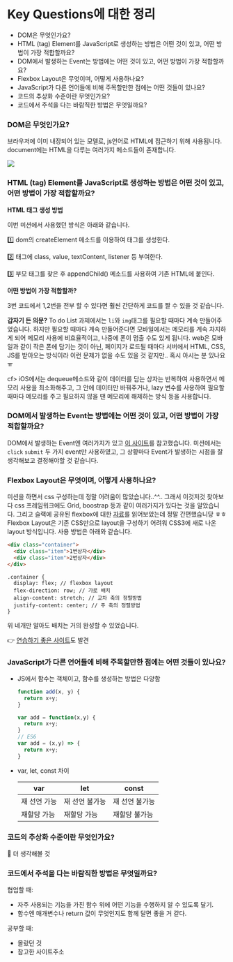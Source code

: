 # Key Questions에 대한 정리



- DOM은 무엇인가요?
- HTML (tag) Element를 JavaScript로 생성하는 방법은 어떤 것이 있고, 어떤 방법이 가장 적합할까요?
- DOM에서 발생하는 Event는 방법에는 어떤 것이 있고, 어떤 방법이 가장 적합할까요?
- Flexbox Layout은 무엇이며, 어떻게 사용하나요?
- JavaScript가 다른 언어들에 비해 주목할만한 점에는 어떤 것들이 있나요?
- 코드의 추상화 수준이란 무엇인가요?
- 코드에서 주석을 다는 바람직한 방법은 무엇일까요?



### DOM은 무엇인가요?

브라우저에 이미 내장되어 있는 모델로, js언어로 HTML에 접근하기 위해 사용됩니다. document에는 HTML을 다루는 여러가지 메소드들이 존재합니다.

<img src="https://user-images.githubusercontent.com/56102421/93298489-3df6f400-f82e-11ea-87e1-8479d5609b1c.png" > 



### HTML (tag) Element를 JavaScript로 생성하는 방법은 어떤 것이 있고, 어떤 방법이 가장 적합할까요?

**HTML 태그 생성 방법** 

이번 미션에서 사용했던 방식은 아래와 같습니다.

1️⃣ dom의 createElement 메소드를 이용하여 태그를 생성한다.

2️⃣ 태그에 class, value, textContent, listener 등 부여한다.

3️⃣ 부모 태그를 찾은 후 appendChild() 메소드를 사용하여 기존 HTML에 붙인다.

**어떤 방법이 가장 적합할까?**

3번 코드에서 1,2번을 전부 할 수 있다면 훨씬 간단하게 코드를 짤 수 있을 것 같습니다.

**갑자기 든 의문?** To do List 과제에서는 `li`와 `img`태그를 필요할 때마다 계속 만들어주었습니다. 하지만 필요할 때마다 계속 만들어준다면 모바일에서는 메모리를 계속 차지하게 되어 메모리 사용에 비효율적이고, 나중에 폰이 멈출 수도 있게 됩니다. web은 모바일과 같이 작은 폰에 담기는 것이 아닌, 페이지가 로드될 때마다 서버에서 HTML, CSS, JS를 받아오는 방식이라 이런 문제가 없을 수도 있을 것 같지만.. 혹시 아시는 분 있나요 ㅠ 

cf> iOS에서는 dequeue메소드와 같이 데이터를 담는 상자는 반복하여 사용하면서 메모리 사용을 최소화해주고, 그 안에 데이터만 바꿔주거나, lazy 변수를 사용하여 필요할 때마다 메모리를 주고 필요하지 않을 땐 메모리에 해제하는 방식 등을 사용합니다. 



### DOM에서 발생하는 Event는 방법에는 어떤 것이 있고, 어떤 방법이 가장 적합할까요?

DOM에서 발생하는 Event엔 여러가지가 있고 [이 사이트](https://developer.mozilla.org/ko/docs/Web/Events)를 참고했습니다. 미션에서는 `click` `submit` 두 가지 event만 사용하였고, 그 상황마다 Event가 발생하는 시점을 잘 생각해보고 결정해야할 것 같습니다.



### Flexbox Layout은 무엇이며, 어떻게 사용하나요?

미션을 하면서 css 구성하는데 정말 어려움이 많았습니다..^^.. 그래서 이것저것 찾아보다 css 프레임워크에도 Grid, boostrap 등과 같이 여러가지가 있다는 것을 알았습니다. 그리고 슬랙에 공유된 flexbox에 대한 [자료](https://heropy.blog/2018/11/24/css-flexible-box/)를 읽어보았는데 정말 간편했습니당 ㅎㅎ Flexbox Layout은 기존 CSS만으로 layout을 구성하기 어려워 CSS3에 새로 나온 layout 방식입니다. 사용 방법은 아래와 같습니다. 

```html
<div class="container">
  <div class="item">1번상자</div>
  <div class="item">2번상자</div>
</div>
```

```css3
.container {
  display: flex; // flexbox layout 
  flex-direction: row; // 가로 배치
  align-content: stretch; // 교차 축의 정렬방법
  justify-content: center; // 주 축의 정렬방법
}
```

위 네개만 알아도 배치는 거의 완성할 수 있었습니다.

👉  [연습하기 좋은 사이트](http://flexboxfroggy.com/#ko)도 발견



### JavaScript가 다른 언어들에 비해 주목할만한 점에는 어떤 것들이 있나요?

- JS에서 함수는 객체이고, 함수를 생성하는 방법은 다양함

  ```javascript
  function add(x, y) {
  	return x+y;
  }
  
  var add = function(x,y) {
    return x+y;
  }
  // ES6
  var add = (x,y) => {
    return x+y;
  }
  ```

- var, let, const 차이

  | var          | let            | const          |
  | ------------ | -------------- | -------------- |
  | 재 선언 가능 | 재 선언 불가능 | 재 선언 불가능 |
  | 재할당 가능  | 재할당 가능    | 재할당 불가능  |



### 코드의 추상화 수준이란 무엇인가요?

🤯 더 생각해볼 것



### 코드에서 주석을 다는 바람직한 방법은 무엇일까요?

협업할 때: 

- 자주 사용되는 기능을 가진 함수 위에 어떤 기능을 수행하지 알 수 있도록 달기. 
- 함수엔 매개변수나 return 값이 무엇인지도 함께 달면 좋을 거 같다.

공부할 때:

- 몰랐던 것
- 참고한 사이트주소